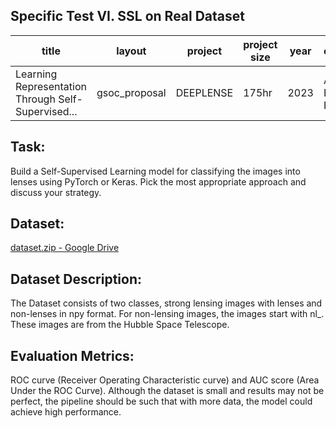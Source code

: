 ## Specific Test VI. SSL on Real Dataset

| title                                                  | layout          | project                                                    | project size | year | organization                     |
|--------------------------------------------------------|-----------------|------------------------------------------------------------|--------------|------|----------------------------------|
| Learning Representation Through Self-Supervised...     | gsoc_proposal  | DEEPLENSE                                                  | 175hr        | 2023 | Alabama, Brown, BITS Pilani...   |

## Task: 
Build a Self-Supervised Learning model for classifying the images into lenses using PyTorch or Keras. Pick the most appropriate approach and discuss your strategy. 

## Dataset: 
[dataset.zip - Google Drive](https://drive.google.com/file/d/1aafE2nDp7S6j59sZcBIzP3FnQxVCmHCx/view)

## Dataset Description: 
The Dataset consists of two classes, strong lensing images with lenses and non-lenses in npy format. For non-lensing images, the images start with nl_. These images are from the Hubble Space Telescope. 

## Evaluation Metrics: 
ROC curve (Receiver Operating Characteristic curve) and AUC score (Area Under the ROC Curve). Although the dataset is small and results may not be perfect, the pipeline should be such that with more data, the model could achieve high performance.